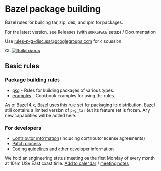 # Bazel package building

Bazel rules for building tar, zip, deb, and rpm for packages.

For the latest version, see [Releases](https://github.com/bazelbuild/rules_pkg/releases) (with `WORKSPACE` setup) /
[Documentation](https://bazelbuild.github.io/rules_pkg)

Use rules-pkg-discuss@googlegroups.com for discussion.

CI:
[![Build status](https://badge.buildkite.com/e12f23186aa579f1e20fcb612a22cd799239c3134bc38e1aff.svg)](https://buildkite.com/bazel/rules-pkg)

## Basic rules

### Package building rules

*   [pkg](https://github.com/bazelbuild/rules_pkg/tree/main/pkg) - Rules for
    building packages of various types.
*   [examples](https://github.com/bazelbuild/rules_pkg/tree/main/examples) -
    Cookbook examples for using the rules.

As of Bazel 4.x, Bazel uses this rule set for packaging its distribution. Bazel
still contains a limited version of `pkg_tar` but its feature set is frozen.
Any new capabilities will be added here.

### For developers

*   [Contributor information](CONTRIBUTING.md) (including contributor license agreements)
*   [Patch process](patching.md)
*   [Coding guidelines](developers.md) and other developer information

We hold an engineering status meeting on the first Monday of every month at 10am USA East coast time.
[Add to calendar](https://calendar.google.com/event?action=TEMPLATE&tmeid=MDE2ODMzazlwZnRxbWtkZG5wa2hlYjllMGVfMjAyMTA1MDNUMTUwMDAwWiBjXzUzcHBwZzFudWthZXRmb3E5NzhxaXViNmxzQGc&tmsrc=c_53pppg1nukaetfoq978qiub6ls%40group.calendar.google.com&scp=ALL) /
[meeting notes](https://docs.google.com/document/d/1wkY8ZIcrG8tlKCHzv4st-EltsdlpQENH58fguRnErWY/edit?usp=sharing)

